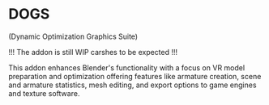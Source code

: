 # DOGS

(Dynamic Optimization Graphics Suite)

!!! The addon is still WIP carshes to be expected !!!

This addon enhances Blender's functionality with a focus on VR model preparation and optimization offering features like armature creation, scene and armature statistics, mesh editing, and export options to game engines and texture software.
